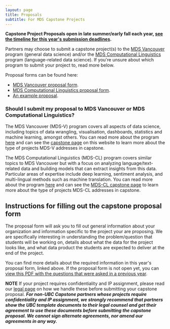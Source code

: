 ```yaml
---
layout: page
title: Proposals
subtitle: For MDS Capstone Projects
---
```


**Capstone Project Proposals open in late summer/early fall each year, [see the timeline for this year's submission deadlines](/capstone/timeline).**

Partners may choose to submit a capstone project(s) to the [MDS Vancouver](https://ubc-mds.github.io/about/) program (general data science) and/or the [MDS Computational Linguistics](https://ubc-mdscl.github.io/program/aboutme/) program (language-related data science). If you're unsure about which program to submit your project to, read more below.

Proposal forms can be found here:
- [MDS Vancouver proposal form](https://ubc.ca1.qualtrics.com/jfe/form/SV_9WxuDBcVfCVvQLs).
- [MDS Computational Linguistics proposal form](https://ubc.ca1.qualtrics.com/jfe/form/SV_ezjjC1pO6TdX6bc).
- <a href="https://ubc-mds.github.io/capstone/sample-proposal.pdf" target="_blank">An example proposal</a>.


### Should I submit my proposal to MDS Vancouver or MDS Computational Linguistics?

The MDS Vancouver (MDS-V) program covers all aspects of data science, including topics of data wrangling, visualisation, dashboards,  statistics and machine learning, amongst others. You can read more about the program [here](https://masterdatascience.ubc.ca/programs/vancouver) and can see the [capstone page](/capstone/about) on this website to learn more about the type of projects MDS-V addresses in capstone.

The MDS Computational Linguistics (MDS-CL) program covers similar topics to MDS Vancouver but with a focus on analyzing language/text-related data and building models that can extract insights from this data. Particular areas of expertise include deep learning, sentiment analysis, and multi-lingual methods such as machine translation. You can read more about the program [here](https://masterdatascience.ubc.ca/programs/computational-linguistics) and can see the [MDS-CL capstone page](https://ubc-mdscl.github.io/capstone/past_projects/) to learn more about the type of projects MDS-CL addresses in capstone.

## Instructions for filling out the capstone proposal form

The proposal form will ask you to fill out general information about your organization
and information specific to the project your are proposing.
We are specifically interesting in understanding the problem/question
that students will be working on,
details about what the data for the project looks like,
and what data product the students are expected to deliver at the end of the project.

You can find more details about the required information in this year's proposal form,
linked above.
If the proposal form is not open yet,
you can [view this PDF with the questions that were asked in a previous year](/capstone/capstone-survey-sample.pdf).

**NOTE** If your project requires confidentiality and IP assignment, please read our [legal page](https://ubc-mds.github.io/capstone/guide-to-mutual-nda-ip/) on how we handle these before submitting your capstone proposal. **_For non-UBC Capstone partners whose projects require confidentiality and IP assignment, we strongly recommend that partners show the UBC template documents to their legal counsel and get their agreement to use these documents before submitting the capstone proposal. We cannot sign alternate agreements, nor amend our agreements in any way._**
